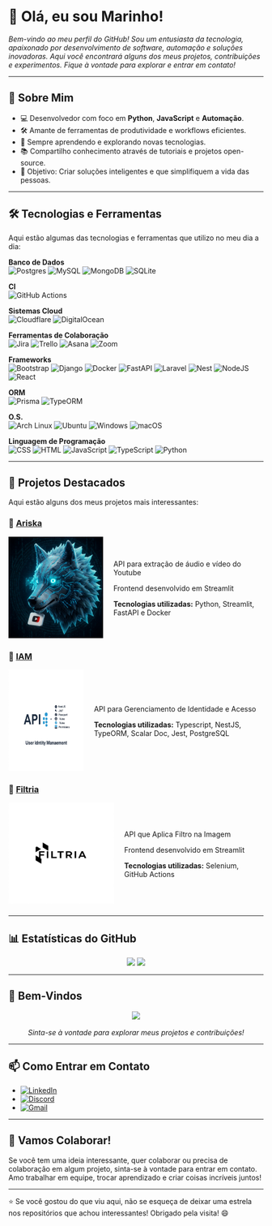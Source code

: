 # 👋 Olá, eu sou Marinho! 

*Bem-vindo ao meu perfil do GitHub! Sou um entusiasta da tecnologia, apaixonado por desenvolvimento de software, automação e soluções inovadoras. Aqui você encontrará alguns dos meus projetos, contribuições e experimentos. Fique à vontade para explorar e entrar em contato!*

---

## 🚀 Sobre Mim

- 💻 Desenvolvedor com foco em **Python**, **JavaScript** e **Automação**.
- 🛠️ Amante de ferramentas de produtividade e workflows eficientes.
- 🌱 Sempre aprendendo e explorando novas tecnologias.
- 📚 Compartilho conhecimento através de tutoriais e projetos open-source.
- 🎯 Objetivo: Criar soluções inteligentes e que simplifiquem a vida das pessoas.

---

## 🛠️ Tecnologias e Ferramentas

Aqui estão algumas das tecnologias e ferramentas que utilizo no meu dia a dia:

**Banco de Dados**  
![Postgres](https://img.shields.io/badge/Postgres-%23316192.svg?logo=postgresql&logoColor=white) ![MySQL](https://img.shields.io/badge/MySQL-4479A1?logo=mysql&logoColor=fff) ![MongoDB](https://img.shields.io/badge/MongoDB-%234ea94b.svg?logo=mongodb&logoColor=white) ![SQLite](https://img.shields.io/badge/SQLite-%2307405e.svg?logo=sqlite&logoColor=white)

**CI**  
![GitHub Actions](https://img.shields.io/badge/GitHub_Actions-2088FF?logo=github-actions&logoColor=white)

**Sistemas Cloud**  
![Cloudflare](https://img.shields.io/badge/Cloudflare-F38020?logo=Cloudflare&logoColor=white) ![DigitalOcean](https://img.shields.io/badge/DigitalOcean-%230167ff.svg?logo=digitalOcean&logoColor=white)

**Ferramentas de Colaboração**  
![Jira](https://img.shields.io/badge/Jira-0052CC?logo=jira&logoColor=fff) ![Trello](https://img.shields.io/badge/Trello-0052CC?logo=trello&logoColor=fff) ![Asana](https://img.shields.io/badge/Asana-F06A6A?logo=asana&logoColor=fff) ![Zoom](https://img.shields.io/badge/Zoom-2D8CFF?logo=zoom&logoColor=white)

**Frameworks**  
![Bootstrap](https://img.shields.io/badge/Bootstrap-7952B3?logo=bootstrap&logoColor=fff) ![Django](https://img.shields.io/badge/Django-%23092E20.svg?logo=django&logoColor=white) ![Docker](https://img.shields.io/badge/Docker-2496ED?logo=docker&logoColor=fff) ![FastAPI](https://img.shields.io/badge/FastAPI-009485.svg?logo=fastapi&logoColor=white) ![Laravel](https://img.shields.io/badge/Laravel-%23FF2D20.svg?logo=laravel&logoColor=white) ![Nest](https://img.shields.io/badge/Nest.js-%23E0234E.svg?logo=nestjs&logoColor=white) ![NodeJS](https://img.shields.io/badge/Node.js-6DA55F?logo=node.js&logoColor=white) ![React](https://img.shields.io/badge/React-%2320232a.svg?logo=react&logoColor=%2361DAFB)

**ORM**  
![Prisma](https://img.shields.io/badge/Prisma-2D3748?logo=prisma&logoColor=white) ![TypeORM](https://img.shields.io/badge/TypeORM-FE0803?logo=typeorm&logoColor=fff) 

**O.S.**  
![Arch Linux](https://img.shields.io/badge/Arch%20Linux-1793D1?logo=arch-linux&logoColor=fff) ![Ubuntu](https://img.shields.io/badge/Ubuntu-E95420?logo=ubuntu&logoColor=white) ![Windows](https://custom-icon-badges.demolab.com/badge/Windows-0078D6?logo=windows11&logoColor=white) ![macOS](https://img.shields.io/badge/macOS-000000?logo=apple&logoColor=F0F0F0)

**Linguagem de Programação**  
![CSS](https://img.shields.io/badge/CSS-1572B6?logo=css3&logoColor=fff) ![HTML](https://img.shields.io/badge/HTML-%23E34F26.svg?logo=html5&logoColor=white) ![JavaScript](https://img.shields.io/badge/JavaScript-F7DF1E?logo=javascript&logoColor=000) ![TypeScript](https://img.shields.io/badge/TypeScript-3178C6?logo=typescript&logoColor=fff)  ![Python](https://img.shields.io/badge/Python-3776AB?logo=python&logoColor=fff)       
 
---

## 🌟 Projetos Destacados

Aqui estão alguns dos meus projetos mais interessantes:

### 🚀 [Ariska](https://github.com/byMarinho/ariska)
<div style="display: flex; align-items: center; gap: 20px; margin-bottom: 20px;">   
    <a href="https://github.com/byMarinho/ariska">
        <img src="./assets/img/ariska.jpeg" width="250" height="200" style="flex-shrink: 0;">
    </a>
    <div>
        <p>API para extração de áudio e vídeo do Youtube</p>
        <p>Frontend desenvolvido em Streamlit</p>
        <p><strong>Tecnologias utilizadas:</strong> Python, Streamlit, FastAPI e Docker</p>
    </div>
</div>

### 🚀 [IAM](https://github.com/byMarinho/apiiam)
<div style="display: flex; align-items: center; gap: 20px; margin-bottom: 20px;">
    <a href="https://github.com/byMarinho/apiiam">
        <img src="./assets/img/iam.jpeg" width="250" height="200" style="flex-shrink: 0;">
    </a>
    <div>
        <p>API para Gerenciamento de Identidade e Acesso</p>
        <p><strong>Tecnologias utilizadas:</strong> Typescript, NestJS, TypeORM, Scalar Doc, Jest, PostgreSQL</p>
    </div>
</div>

### 🚀 [Filtria](#)
<div style="display: flex; align-items: center; gap: 20px; margin-bottom: 20px;">
    <a href="#">
        <img src="./assets/img/filtria.jpeg" width="250" height="200" style="flex-shrink: 0;">
    </a>
    <div>
        <p>API que Aplica Filtro na Imagem</p>
        <p>Frontend desenvolvido em Streamlit</p>
        <p><strong>Tecnologias utilizadas:</strong> Selenium, GitHub Actions</p>
    </div>
</div>

---

## 📊 Estatísticas do GitHub

<div align="center">
<img src="https://github-readme-stats.vercel.app/api?username=byMarinho&show_icons=true&theme=dark&hide_border=true">  

<img src="https://github-readme-stats.vercel.app/api/top-langs/?username=byMarinho&layout=compact&theme=dark&hide_border=true">
<hr>
</div>


## 🎥 Bem-Vindos
<div align="center">
<img src="https://media4.giphy.com/media/v1.Y2lkPTc5MGI3NjExem5vaWpkd2U3djBhaWxlcXk5cWs4NnZsazJpNTh0dnBjczdzM2V1bCZlcD12MV9pbnRlcm5hbF9naWZfYnlfaWQmY3Q9Zw/MYI6NK4JOGpOzOriEg/giphy.gif">

*Sinta-se à vontade para explorar meus projetos e contribuições!*
<hr>
</div>


## 📫 Como Entrar em Contato

- [![LinkedIn](https://custom-icon-badges.demolab.com/badge/LinkedIn-0A66C2?logo=linkedin-white&logoColor=fff)](https://www.linkedin.com/in/marionascimentojunior/)
- [![Discord](https://img.shields.io/badge/Discord-%235865F2.svg?&logo=discord&logoColor=white)](https://discord.gg/kuNpeA9T)
- [![Gmail](https://img.shields.io/badge/Gmail-D14836?logo=gmail&logoColor=white)](mailto:marionascimentotj@gmail.com)

---

## 🤝 Vamos Colaborar!

Se você tem uma ideia interessante, quer colaborar ou precisa de colaboração em algum projeto, sinta-se à vontade para entrar em contato. Amo trabalhar em equipe, trocar aprendizado e criar coisas incríveis juntos!

---

⭐️ Se você gostou do que viu aqui, não se esqueça de deixar uma estrela nos repositórios que achou interessantes! Obrigado pela visita! 😄